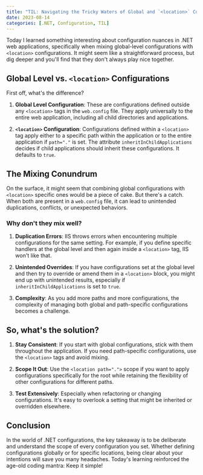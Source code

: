 ```yaml
---
title: "TIL: Navigating the Tricky Waters of Global and `<location>` Configurations in .NET"
date: 2023-08-14
categories: [.NET, Configuration, TIL]
---
```


Today I learned something interesting about configuration nuances in .NET web applications, specifically when mixing global-level configurations with `<location>` configurations. It might seem like a straightforward process, but dig deeper and you'll find that they don't always play nice together.

## Global Level vs. `<location>` Configurations

First off, what's the difference?

1. **Global Level Configuration**: These are configurations defined outside any `<location>` tags in the `web.config` file. They apply universally to the entire web application, including all child directories and applications.

2. **`<location>` Configuration**: Configurations defined within a `<location>` tag apply either to a specific path within the application or to the entire application if `path="."` is set. The attribute `inheritInChildApplications` decides if child applications should inherit these configurations. It defaults to `true`.

## The Mixing Conundrum

On the surface, it might seem that combining global configurations with `<location>` specific ones would be a piece of cake. But there's a catch. When both are present in a `web.config` file, it can lead to unintended duplications, conflicts, or unexpected behaviors.

### Why don't they mix well?

1. **Duplication Errors**: IIS throws errors when encountering multiple configurations for the same setting. For example, if you define specific handlers at the global level and then again inside a `<location>` tag, IIS won't like that.

2. **Unintended Overrides**: If you have configurations set at the global level and then try to override or amend them in a `<location>` block, you might end up with unintended results, especially if `inheritInChildApplications` is set to `true`.

3. **Complexity**: As you add more paths and more configurations, the complexity of managing both global and path-specific configurations becomes a challenge.

## So, what's the solution?

1. **Stay Consistent**: If you start with global configurations, stick with them throughout the application. If you need path-specific configurations, use the `<location>` tags and avoid mixing.

2. **Scope It Out**: Use the `<location path=".">` scope if you want to apply configurations specifically for the root while retaining the flexibility of other configurations for different paths.

3. **Test Extensively**: Especially when refactoring or changing configurations. It's easy to overlook a setting that might be inherited or overridden elsewhere.

## Conclusion

In the world of .NET configurations, the key takeaway is to be deliberate and understand the scope of every configuration you set. Whether defining configurations globally or for specific locations, being clear about your intentions will save you many headaches. Today's learning reinforced the age-old coding mantra: Keep it simple!
